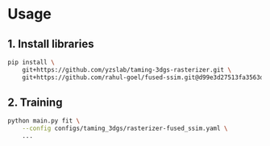 # Usage
## 1. Install libraries
```bash
pip install \
    git+https://github.com/yzslab/taming-3dgs-rasterizer.git \
    git+https://github.com/rahul-goel/fused-ssim.git@d99e3d27513fa3563d98f74fcd40fd429e9e9b0e
```
## 2. Training
```bash
python main.py fit \
    --config configs/taming_3dgs/rasterizer-fused_ssim.yaml \
    ...
```